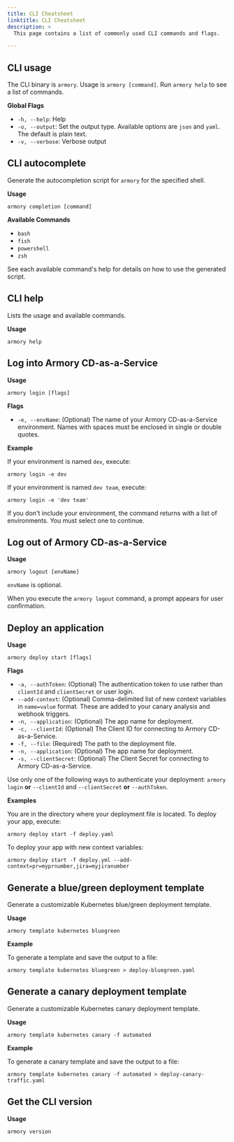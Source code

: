 ```yaml
---
title: CLI Cheatsheet
linktitle: CLI Cheatsheet
description: >
  This page contains a list of commonly used CLI commands and flags.

---
```


## CLI usage

The CLI binary is `armory`. Usage is `armory [command]`. Run `armory help` to see a list of commands.

**Global Flags**

- `-h, --help`: Help
- `-o, --output`: Set the output type. Available options are `json` and `yaml`. The default is plain text.
- `-v, --verbose`: Verbose output

## CLI autocomplete

Generate the autocompletion script for `armory` for the specified shell.

**Usage**

`armory completion [command]`

**Available Commands**

- `bash`
- `fish`
- `powershell`
- `zsh`

See each available command's help for details on how to use the generated script.

## CLI help

Lists the usage and available commands.

**Usage**

`armory help`

## Log into Armory CD-as-a-Service

**Usage**

`armory login [flags]`

**Flags**
- `-e, --envName`: (Optional) The name of your Armory CD-as-a-Service environment. Names with spaces must be enclosed in single or double quotes.

**Example**

If your environment is named `dev`, execute:

`armory login -e dev`

If your environment is named `dev team`, execute:

`armory login -e 'dev team'`

If you don't include your environment, the command returns with a list of environments. You must select one to continue.

## Log out of Armory CD-as-a-Service

**Usage**

`armory logout [envName]`

`envName` is optional.

When you execute the `armory logout` command, a prompt appears for user confirmation.

## Deploy an application

**Usage**

`armory deploy start [flags]`

**Flags**
- `-a, --authToken`: (Optional) The authentication token to use rather than `clientId` and `clientSecret` or user login.
- `--add-context`: (Optional) Comma-delimited list of new context variables in  `name=value` format. These are added to your canary analysis and webhook triggers.
- `-n, --application`: (Optional) The app name for deployment.
- `-c, --clientId`: (Optional) The Client ID for connecting to Armory CD-as-a-Service.
- `-f, --file`: (Required) The path to the deployment file.
- `-n, --application`: (Optional) The app name for deployment.
- `-s, --clientSecret`: (Optional) The Client Secret for connecting to Armory CD-as-a-Service.

Use only one of the following ways to authenticate your deployment: `armory login` **or** `--clientId` and `--clientSecret` **or** `--authToken`.


**Examples**

You are in the directory where your deployment file is located. To deploy your app, execute:

`armory deploy start -f deploy.yaml`

To deploy your app with new context variables:

`armory deploy start -f deploy.yml --add-context=pr=myprnumber,jira=myjiranumber`

## Generate a blue/green deployment template

Generate a customizable Kubernetes blue/green deployment template.

**Usage**

`armory template kubernetes bluegreen`

**Example**

To generate a template and save the output to a file:

`armory template kubernetes bluegreen > deploy-bluegreen.yaml`

## Generate a canary deployment template

Generate a customizable Kubernetes canary deployment template.

**Usage**

`armory template kubernetes canary -f automated`

**Example**

To generate a canary template and save the output to a file:

`armory template kubernetes canary -f automated > deploy-canary-traffic.yaml`

## Get the CLI version

**Usage**

`armory version`

</br>
</br>